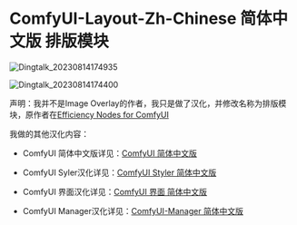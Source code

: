# ComfyUI-Layout-Zh-Chinese 简体中文版 排版模块


![Dingtalk_20230814174935](https://github.com/ZHO-ZHO-ZHO/ComfyUI-Layout-Zh-Chinese/assets/140084057/f019309a-17ef-4ccf-8993-86602510cd32)

![Dingtalk_20230814174400](https://github.com/ZHO-ZHO-ZHO/ComfyUI-Layout-Zh-Chinese/assets/140084057/ea139f20-7f47-4d17-8791-8bc6d365596f)


声明：我并不是Image Overlay的作者，我只是做了汉化，并修改名称为排版模块，原作者在[Efficiency Nodes for ComfyUI](https://github.com/LucianoCirino/efficiency-nodes-comfyui)

我做的其他汉化内容：

- ComfyUI 简体中文版详见：[ComfyUI 简体中文版](https://github.com/ZHO-ZHO-ZHO/ComfyUI-ZHO-Chinese)

- ComfyUI Syler汉化详见：[ComfyUI Styler 简体中文版](https://github.com/ZHO-ZHO-ZHO/sdxl_prompt_styler-Zh-Chinese)

- ComfyUI 界面汉化详见：[ComfyUI 界面 简体中文版](https://github.com/ZHO-ZHO-ZHO/ComfyUI-ZHO-Chinese)

- ComfyUI Manager汉化详见：[ComfyUI-Manager 简体中文版](https://github.com/ZHO-ZHO-ZHO/ComfyUI-Manager-Zh-Chinese)

